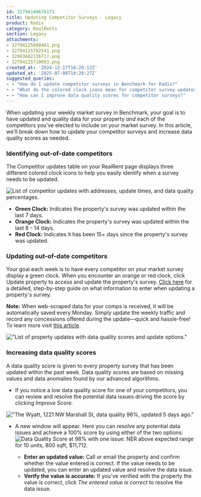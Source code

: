 ```yaml
---
id: 32794149676173
title: Updating Competitor Surveys - Legacy
product: Radix
category: RealRents
section: Legacy
attachments:
- 32794125688461.png
- 32794125702541.png
- 32863682136717.png
- 32794125710093.png
created_at: '2024-12-17T16:20:12Z'
updated_at: '2025-07-08T10:20:27Z'
suggested_queries:
- - "How do I update competitor surveys in Benchmark for Radix?"
- - "What do the colored clock icons mean for competitor survey updates?"
- - "How can I improve data quality scores for competitor surveys?"
---
```

When updating your weekly market survey in Benchmark, your goal is to have updated and quality data for your property *and* each of the competitors you've elected to include on your market survey. In this article, we'll break down how to update your competitor surveys and increase data quality scores as needed.

### Identifying out-of-date competitors

The Competitor updates table on your RealRent page displays three different colored clock icons to help you easily identify when a survey needs to be updated.

![List of competitor updates with addresses, update times, and data quality percentages.](attachments/32794125688461.png)

* **Green Clock:** Indicates the property's survey was updated within the last 7 days.
* **Orange Clock:** Indicates the property's survey was updated within the last 8 - 14 days.
* **Red Clock:** Indicates it has been 15+ days since the property's survey was updated.

### Updating out-of-date competitors

Your goal each week is to have every competitor on your market survey display a green clock. When you encounter an orange or red clock, click Update property to access and update the property's survey. [Click here](https://help.radix.com/hc/en-us/articles/32860114535693-Step-by-step-Survey-Walk-through) for a detailed, step-by-step guide on what information to enter when updating a property's survey. 

**Note:** When web-scraped data for your comps is received, it will be automatically saved every Monday. Simply update the weekly traffic and record any concessions offered during the update—quick and hassle-free! To learn more visit [this article](https://help.radix.com/hc/en-us/articles/29750300559757-Web-Scraped-Property-Survey-Data-Beta "https://help.radix.com/hc/en-us/articles/29750300559757-web-scraped-property-survey-data-beta").

!["List of property updates with data quality scores and update options."](attachments/32794125702541.png)

### Increasing data quality scores

A data quality score is given to every property survey that has been updated within the past week. Data quality scores are based on missing values and data anomalies found by our advanced algorithms.

* If you notice a low data quality score for one of your competitors, you can review and resolve the potential data issues driving the score by clicking *Improve Score.*

!["The Wyatt, 1221 NW Marshall St, data quality 96%, updated 5 days ago."](attachments/32863682136717.png)

* A new window will appear. Here you can resolve any potential data issues and achieve a 100% score by using either of the two options:![Data Quality Score at 98% with one issue: NER above expected range for 10 units, 800 sqft, $11,712.](attachments/32794125710093.png)

  - **Enter an updated value:** Call or email the property and confirm whether the value entered is correct. If the value needs to be updated, you can enter an updated value and resolve the data issue.
  - **Verify the value is accurate:** If you've verified with the property the value is correct, click *The entered value is correct* to resolve the data issue.